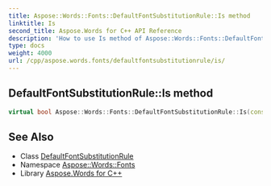 ```yaml
---
title: Aspose::Words::Fonts::DefaultFontSubstitutionRule::Is method
linktitle: Is
second_title: Aspose.Words for C++ API Reference
description: 'How to use Is method of Aspose::Words::Fonts::DefaultFontSubstitutionRule class in C++.'
type: docs
weight: 4000
url: /cpp/aspose.words.fonts/defaultfontsubstitutionrule/is/
---
```

## DefaultFontSubstitutionRule::Is method




```cpp
virtual bool Aspose::Words::Fonts::DefaultFontSubstitutionRule::Is(const System::TypeInfo &target) const override
```

## See Also

* Class [DefaultFontSubstitutionRule](../)
* Namespace [Aspose::Words::Fonts](../../)
* Library [Aspose.Words for C++](../../../)
